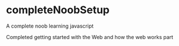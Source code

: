 # completeNoobSetup
A complete noob learning javascript

Completed getting started with the Web and how the web works part

